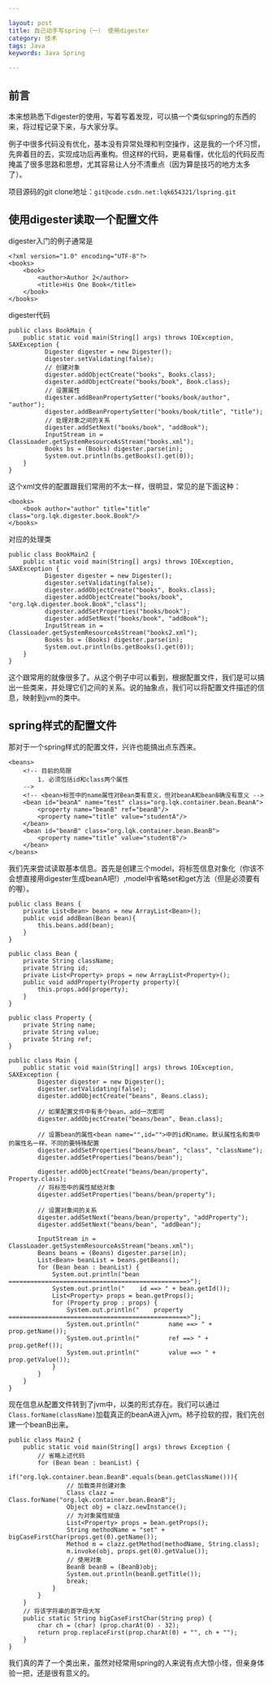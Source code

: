 ```yaml
---

layout: post
title: 自己动手写spring（一） 使用digester
category: 技术
tags: Java
keywords: Java Spring

---
```


## 前言

本来想熟悉下digester的使用，写着写着发现，可以搞一个类似spring的东西的来，将过程记录下来，与大家分享。

例子中很多代码没有优化，基本没有异常处理和判空操作，这是我的一个坏习惯，先奔着目的去，实现成功后再重构。但这样的代码，更易看懂，优化后的代码反而掩盖了很多思路和思想，尤其容易让人分不清重点（因为算是技巧的地方太多了）。

项目源码的git clone地址：`git@code.csdn.net:lqk654321/lspring.git`

## 使用digester读取一个配置文件

digester入门的例子通常是

    <?xml version="1.0" encoding="UTF-8"?>
    <books>
    	<book>
    		<author>Author 2</author>
    		<title>His One Book</title>
    	</book>
    </books>


digester代码

    public class BookMain {
    	public static void main(String[] args) throws IOException, SAXException {
    		  Digester digester = new Digester();
              digester.setValidating(false);
              // 创建对象
              digester.addObjectCreate("books", Books.class);
              digester.addObjectCreate("books/book", Book.class);
              // 设置属性
              digester.addBeanPropertySetter("books/book/author", "author");
              digester.addBeanPropertySetter("books/book/title", "title");
              // 处理对象之间的关系
              digester.addSetNext("books/book", "addBook");
              InputStream in = ClassLoader.getSystemResourceAsStream("books.xml");
              Books bs = (Books) digester.parse(in);
              System.out.println(bs.getBooks().get(0));
    	}
    }
    
这个xml文件的配置跟我们常用的不太一样，很明显，常见的是下面这种：

    <books>
    	<book author="author" title="title" class="org.lqk.digester.book.Book"/>
    </books>
    
对应的处理类

    public class BookMain2 {
    	public static void main(String[] args) throws IOException, SAXException {
    		  Digester digester = new Digester();
              digester.setValidating(false);
              digester.addObjectCreate("books", Books.class);
              digester.addObjectCreate("books/book", "org.lqk.digester.book.Book","class");
              digester.addSetProperties("books/book");
              digester.addSetNext("books/book", "addBook");
              InputStream in = ClassLoader.getSystemResourceAsStream("books2.xml");
              Books bs = (Books) digester.parse(in);
              System.out.println(bs.getBooks().get(0));
    	}
    }

这个跟常用的就像很多了。从这个例子中可以看到，根据配置文件，我们是可以搞出一些类来，并处理它们之间的关系。说的抽象点，我们可以将配置文件描述的信息，映射到jvm的类中。

## spring样式的配置文件

那对于一个spring样式的配置文件，兴许也能搞出点东西来。

    <beans>
    	<!-- 目前的局限 
    		1. 必须包括id和class两个属性
    	-->
    	<!-- <bean>标签中的name属性对Bean类有意义，但对beanA和beanB确没有意义 -->
    	<bean id="beanA" name="test" class="org.lqk.container.bean.BeanA">
    		<property name="beanB" ref="beanB"/>
    		<property name="title" value="studentA"/>
    	</bean>
    	<bean id="beanB" class="org.lqk.container.bean.BeanB">
    		<property name="title" value="studentB"/>
    	</bean>
    </beans>
    
我们先来尝试读取基本信息。首先是创建三个model，将标签信息对象化（你该不会想直接用digester生成beanA吧!）,model中省略set和get方法（但是必须要有的喔）。

    public class Beans {
    	private List<Bean> beans = new ArrayList<Bean>();
    	public void addBean(Bean bean){
    		this.beans.add(bean);
    	}
    }

    public class Bean {
    	private String className;
    	private String id;
    	private List<Property> props = new ArrayList<Property>();
    	public void addProperty(Property property){
    		this.props.add(property);
    	}
    }	
    
    public class Property {
    	private String name;
    	private String value;
    	private String ref;
    }

    public class Main {
    	public static void main(String[] args) throws IOException, SAXException {
    		Digester digester = new Digester();
    		digester.setValidating(false);
    		digester.addObjectCreate("beans", Beans.class);
    
    		// 如果配置文件中有多个bean，add一次即可
    		digester.addObjectCreate("beans/bean", Bean.class);
    
    		// 设置bean的属性<bean name="",id="">中的id和name。默认属性名和类中的属性名一样，不同的要特殊配置
    		digester.addSetProperties("beans/bean", "class", "className");
    		digester.addSetProperties("beans/bean");
    
    		digester.addObjectCreate("beans/bean/property", Property.class);
    		// 将标签中的属性赋给对象
    		digester.addSetProperties("beans/bean/property");
    
    		// 设置对象间的关系
    		digester.addSetNext("beans/bean/property", "addProperty");
    		digester.addSetNext("beans/bean", "addBean");
    
    		InputStream in = ClassLoader.getSystemResourceAsStream("beans.xml");
    		Beans beans = (Beans) digester.parse(in);
    		List<Bean> beanList = beans.getBeans();
    		for (Bean bean : beanList) {
    			System.out.println("bean =================================================>");
    			System.out.println("    id ==> " + bean.getId());
    			List<Property> props = bean.getProps();
    			for (Property prop : props) {
    				System.out.println("    property =================================================>");
    				System.out.println("        name ==> " + prop.getName());
    				System.out.println("        ref ==> " + prop.getRef());
    				System.out.println("        value ==> " + prop.getValue());
    			}
    		}
    	}
    }


现在信息从配置文件转到了jvm中，以类的形式存在。我们可以通过`Class.forName(className)`加载真正的beanA进入jvm。柿子捡软的捏，我们先创建一个beanB出来。

    public class Main2 {	
    	public static void main(String[] args) throws Exception {
    		// 省略上述代码
    		for (Bean bean : beanList) {
    			if("org.lqk.container.bean.BeanB".equals(bean.getClassName())){
    				// 加载类并创建对象
    				Class clazz = Class.forName("org.lqk.container.bean.BeanB");
    				Object obj = clazz.newInstance();
    				// 为对象属性赋值
    				List<Property> props = bean.getProps();
    				String methodName = "set" + bigCaseFirstChar(props.get(0).getName());
    				Method m = clazz.getMethod(methodName, String.class);
    				m.invoke(obj, props.get(0).getValue());
    				// 使用对象
    				BeanB beanB = (BeanB)obj;
    				System.out.println(beanB.getTitle());
    				break;
    			}
    		}
    	}
    	// 将该字符串的首字母大写
        public static String bigCaseFirstChar(String prop) {
    		char ch = (char) (prop.charAt(0) - 32);
    		return prop.replaceFirst(prop.charAt(0) + "", ch + "");
	    }
    }

我们真的弄了一个类出来，虽然对经常用spring的人来说有点大惊小怪，但亲身体验一把，还是很有意义的。